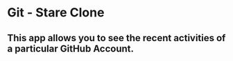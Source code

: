 # Git - Stare Clone

## This app allows you to see the recent activities of a particular GitHub Account.
